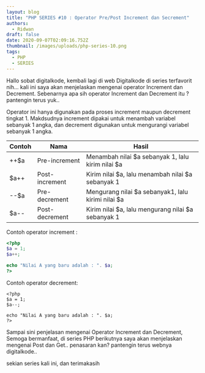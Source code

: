 ```yaml
---
layout: blog
title: "PHP SERIES #10 : Operator Pre/Post Increment dan Secrement"
authors:
  - Ridwan
draft: false
date: 2020-09-07T02:09:16.752Z
thumbnail: /images/uploads/php-series-10.png
tags:
  - PHP
  - SERIES
---
```

Hallo sobat digitalkode, kembali lagi di web Digitalkode di series terfavorit nih... kali ini saya akan menjelaskan mengenai operator Increment dan Decrement. Sebenarnya apa sih operator Increment dan Decrement itu ? pantengin terus yuk..

Operator ini hanya digunakan pada proses increment maupun decrement tingkat 1.  Makdsudnya increment dipakai untuk menambah variabel sebanyak 1 angka, dan decrement digunakan untuk mengurangi variabel sebanyak 1 angka.

| **Contoh** | **Nama**       | **Hasil**                                          |
| ---------- | -------------- | -------------------------------------------------- |
| ++$a       | Pre-increment  | Menambah nilai $a sebanyak 1, lalu kirim nilai $a  |
| $a++       | Post-increment | Kirim nilai $a, lalu menambah nilai $a sebanyak 1  |
| \--$a      | Pre-decrement  | Mengurang nilai $a sebanyak1, lalu kirimi nilai $a |
| $a--       | Post-decrement | Kirim nilai $a, lalu mengurang nilai $a sebanyak 1 |

Contoh operator increment :

```php
<?php
$a = 1;
$a++;

echo "Nilai A yang baru adalah : ". $a;
?>
```

Contoh operator decrement:

```phtml
<?php
$a = 1;
$a--;

echo "Nilai A yang baru adalah : ". $a;
?>
```

Sampai sini penjelasan mengenai Operator Increment dan Decrement, Semoga bermanfaat, di series PHP berikutnya saya akan menjelaskan mengenai Post dan Get.. penasaran kan? pantengin terus webnya digitalkode..

sekian series kali ini, dan terimakasih